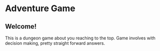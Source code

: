 # Adventure Game

## Welcome!

This is a dungeon game about you reaching to the top. Game involves with decision making, pretty straight forward answers. 
